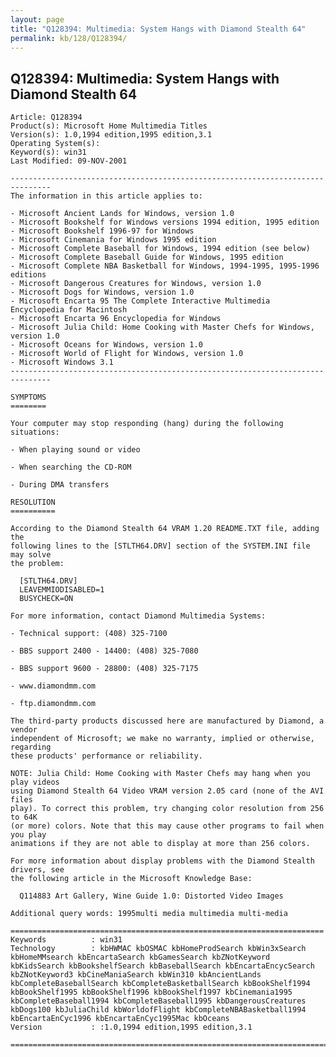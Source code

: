 ```yaml
---
layout: page
title: "Q128394: Multimedia: System Hangs with Diamond Stealth 64"
permalink: kb/128/Q128394/
---
```


## Q128394: Multimedia: System Hangs with Diamond Stealth 64

	Article: Q128394
	Product(s): Microsoft Home Multimedia Titles
	Version(s): 1.0,1994 edition,1995 edition,3.1
	Operating System(s): 
	Keyword(s): win31
	Last Modified: 09-NOV-2001
	
	-------------------------------------------------------------------------------
	The information in this article applies to:
	
	- Microsoft Ancient Lands for Windows, version 1.0 
	- Microsoft Bookshelf for Windows versions 1994 edition, 1995 edition 
	- Microsoft Bookshelf 1996-97 for Windows 
	- Microsoft Cinemania for Windows 1995 edition 
	- Microsoft Complete Baseball for Windows, 1994 edition (see below) 
	- Microsoft Complete Baseball Guide for Windows, 1995 edition 
	- Microsoft Complete NBA Basketball for Windows, 1994-1995, 1995-1996 editions 
	- Microsoft Dangerous Creatures for Windows, version 1.0 
	- Microsoft Dogs for Windows, version 1.0 
	- Microsoft Encarta 95 The Complete Interactive Multimedia Encyclopedia for Macintosh 
	- Microsoft Encarta 96 Encyclopedia for Windows 
	- Microsoft Julia Child: Home Cooking with Master Chefs for Windows, version 1.0 
	- Microsoft Oceans for Windows, version 1.0 
	- Microsoft World of Flight for Windows, version 1.0 
	- Microsoft Windows 3.1 
	-------------------------------------------------------------------------------
	
	SYMPTOMS
	========
	
	Your computer may stop responding (hang) during the following situations:
	
	- When playing sound or video
	
	- When searching the CD-ROM
	
	- During DMA transfers
	
	RESOLUTION
	==========
	
	According to the Diamond Stealth 64 VRAM 1.20 README.TXT file, adding the
	following lines to the [STLTH64.DRV] section of the SYSTEM.INI file may solve
	the problem:
	
	  [STLTH64.DRV]
	  LEAVEMMIODISABLED=1
	  BUSYCHECK=ON
	
	For more information, contact Diamond Multimedia Systems:
	
	- Technical support: (408) 325-7100
	
	- BBS support 2400 - 14400: (408) 325-7080
	
	- BBS support 9600 - 28800: (408) 325-7175
	
	- www.diamondmm.com
	
	- ftp.diamondmm.com
	
	The third-party products discussed here are manufactured by Diamond, a vendor
	independent of Microsoft; we make no warranty, implied or otherwise, regarding
	these products' performance or reliability.
	
	NOTE: Julia Child: Home Cooking with Master Chefs may hang when you play videos
	using Diamond Stealth 64 Video VRAM version 2.05 card (none of the AVI files
	play). To correct this problem, try changing color resolution from 256 to 64K
	(or more) colors. Note that this may cause other programs to fail when you play
	animations if they are not able to display at more than 256 colors.
	
	For more information about display problems with the Diamond Stealth drivers, see
	the following article in the Microsoft Knowledge Base:
	
	  Q114883 Art Gallery, Wine Guide 1.0: Distorted Video Images
	
	Additional query words: 1995multi media multimedia multi-media
	
	======================================================================
	Keywords          : win31 
	Technology        : kbHWMAC kbOSMAC kbHomeProdSearch kbWin3xSearch kbHomeMMsearch kbEncartaSearch kbGamesSearch kbZNotKeyword kbKidsSearch kbBookshelfSearch kbBaseballSearch kbEncartaEncycSearch kbZNotKeyword3 kbCineManiaSearch kbWin310 kbAncientLands kbCompleteBaseballSearch kbCompleteBasketballSearch kbBookShelf1994 kbBookShelf1995 kbBookShelf1996 kbBookShelf1997 kbCinemania1995 kbCompleteBaseball1994 kbCompleteBaseball1995 kbDangerousCreatures kbDogs100 kbJuliaChild kbWorldofFlight kbCompleteNBABasketball1994 kbEncartaEnCyc1996 kbEncartaEnCyc1995Mac kbOceans
	Version           : :1.0,1994 edition,1995 edition,3.1
	
	=============================================================================
	
